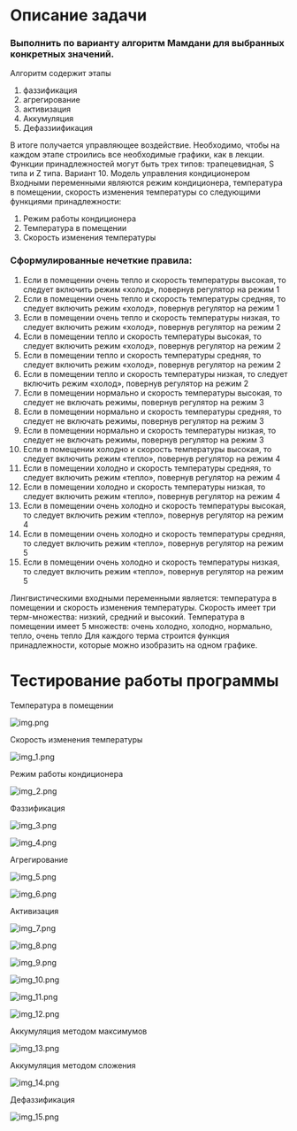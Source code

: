 # Описание задачи
### Выполнить по варианту алгоритм Мамдани для выбранных конкретных значений.
Алгоритм содержит этапы 
1. фаззификация 
2. агрегирование 
3. активизация 
4. Аккумуляция
5. Дефаззиификация


В итоге получается управляющее воздействие.
Необходимо, чтобы на каждом этапе строились  все необходимые графики, как в лекции. 
Функции принадлежностей могут быть трех типов: трапецевидная, S типа и Z типа. 
Вариант 10. 
Модель управления кондиционером
Входными переменными являются режим кондиционера, температура в помещении, скорость изменения температуры со следующими функциями принадлежности:

1. Режим работы кондиционера
2. Температура в помещении
3. Скорость изменения температуры
 

### Сформулированные нечеткие правила: 
1.	Если в помещении очень тепло и скорость температуры высокая, то следует включить режим «холод», повернув регулятор на режим 1  
2.	Если в помещении очень тепло и скорость температуры средняя, то следует включить режим «холод», повернув регулятор на режим 1  
3.	Если в помещении очень тепло и скорость температуры низкая, то следует включить режим «холод», повернув регулятор на режим 2  
4.	Если в помещении тепло и скорость температуры высокая, то следует включить режим «холод», повернув регулятор на режим 2  
5.	Если в помещении тепло и скорость температуры средняя, то следует включить режим «холод», повернув регулятор на режим 2
6.	Если в помещении тепло и скорость температуры низкая, то следует включить режим «холод», повернув регулятор на режим 2
7.	Если в помещении нормально и скорость температуры высокая, то следует не включать режимы, повернув регулятор на режим 3  
8.	Если в помещении нормально и скорость температуры средняя, то следует не включать режимы, повернув регулятор на режим 3  
9.	Если в помещении нормально и скорость температуры низкая, то следует не включать режимы, повернув регулятор на режим 3  
10.	Если в помещении холодно и скорость температуры высокая, то следует включить режим «тепло», повернув регулятор на режим 4  
11.	Если в помещении холодно и скорость температуры средняя, то следует включить режим «тепло», повернув регулятор на режим 4  
12.	Если в помещении холодно и скорость температуры низкая, то следует включить режим «тепло», повернув регулятор на режим 4  
13.	Если в помещении очень холодно и скорость температуры высокая, то следует включить режим «тепло», повернув регулятор на режим 4  
14.	Если в помещении очень холодно и скорость температуры средняя, то следует включить режим «тепло», повернув регулятор на режим 5  
15.	Если в помещении очень холодно и скорость температуры низкая, то следует включить режим «тепло», повернув регулятор на режим 5  

Лингвистическими входными переменными является:  температура в помещении и скорость изменения температуры. Скорость имеет три терм-множества: низкий, средний и высокий. Температура в помещении имеет 5 множеств: очень холодно, холодно, нормально, тепло, очень тепло
Для каждого терма строится функция принадлежности, которые можно изобразить на одном графике.
 

# Тестирование работы программы

Температура в помещении

![img.png](../images/MamdaniSolution_1.png)

Скорость изменения температуры

![img_1.png](../images/MamdaniSolution_2.png)

Режим работы кондиционера

![img_2.png](../images/MamdaniSolution_3.png)

Фаззификация

![img_3.png](../images/MamdaniSolution_4.png)

![img_4.png](../images/MamdaniSolution_5.png)

Агрегирование

![img_5.png](../images/MamdaniSolution_6.png)

![img_6.png](../images/MamdaniSolution_7.png)

Активизация

![img_7.png](../images/MamdaniSolution_8.png)

![img_8.png](../images/MamdaniSolution_9.png)

![img_9.png](../images/MamdaniSolution_10.png)

![img_10.png](../images/MamdaniSolution_11.png)

![img_11.png](../images/MamdaniSolution_12.png)

![img_12.png](../images/MamdaniSolution_13.png)

Аккумуляция методом максимумов

![img_13.png](../images/MamdaniSolution_14.png)

Аккумуляция методом сложения

![img_14.png](../images/MamdaniSolution_15.png)

Дефаззификация

![img_15.png](../images/MamdaniSolution_16.png)